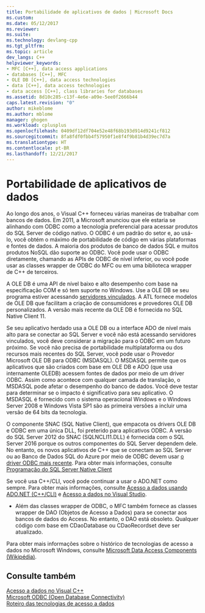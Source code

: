 ```yaml
---
title: Portabilidade de aplicativos de dados | Microsoft Docs
ms.custom: 
ms.date: 05/12/2017
ms.reviewer: 
ms.suite: 
ms.technology: devlang-cpp
ms.tgt_pltfrm: 
ms.topic: article
dev_langs: C++
helpviewer_keywords:
- MFC [C++], data access applications
- databases [C++], MFC
- OLE DB [C++], data access technologies
- data [C++], data access technologies
- data access [C++], class libraries for databases
ms.assetid: 8d10c285-c13f-4e6e-a09e-5ee0f2666b44
caps.latest.revision: "0"
author: mikeblome
ms.author: mblome
manager: ghogen
ms.workload: cplusplus
ms.openlocfilehash: 0409df12df704e52e48f68b193d914d9241cf812
ms.sourcegitcommit: 8fa8fdf0fbb4f57950f1e8f4f9b81b4d39ec7d7a
ms.translationtype: HT
ms.contentlocale: pt-BR
ms.lasthandoff: 12/21/2017
---
```

# <a name="porting-data-applications"></a>Portabilidade de aplicativos de dados
Ao longo dos anos, o Visual C++ forneceu várias maneiras de trabalhar com bancos de dados. Em 2011, a Microsoft anunciou que ele estaria se alinhando com ODBC como a tecnologia preferencial para acessar produtos do SQL Server de código nativo. O ODBC é um padrão do setor e, ao usá-lo, você obtém o máximo de portabilidade de código em várias plataformas e fontes de dados. A maioria dos produtos de banco de dados SQL e muitos produtos NoSQL dão suporte ao ODBC. Você pode usar o ODBC diretamente, chamando as APIs de ODBC de nível inferior, ou você pode usar as classes wrapper de ODBC do MFC ou em uma biblioteca wrapper de C++ de terceiros. 

A OLE DB é uma API de nível baixo e alto desempenho com base na especificação COM e só tem suporte no Windows. Use a OLE DB se seu programa estiver acessando [servidores vinculados](/sql/relational-databases/linked-servers/linked-servers-database-engine). A ATL fornece modelos de OLE DB que facilitam a criação de consumidores e provedores OLE DB personalizados. A versão mais recente da OLE DB é fornecida no SQL Native Client 11.  

Se seu aplicativo herdado usa a OLE DB ou a interface ADO de nível mais alto para se conectar ao SQL Server e você não está acessando servidores vinculados, você deve considerar a migração para o ODBC em um futuro próximo. Se você não precisa de portabilidade multiplataforma ou dos recursos mais recentes do SQL Server, você pode usar o Provedor Microsoft OLE DB para ODBC (MSDASQL).  O MSDASQL permite que os aplicativos que são criados com base em OLE DB e ADO (que usa internamente OLEDB) acessem fontes de dados por meio de um driver ODBC. Assim como acontece com qualquer camada de translação, o MSDASQL pode afetar o desempenho do banco de dados. Você deve testar para determinar se o impacto é significativo para seu aplicativo. O MSDASQL é fornecido com o sistema operacional Windows e o Windows Server 2008 e Windows Vista SP1 são as primeira versões a incluir uma versão de 64 bits da tecnologia.

O componente SNAC (SQL Native Client), que empacota os drivers OLE DB e ODBC em uma única DLL, foi preterido para aplicativos ODBC. A versão do SQL Server 2012 do SNAC (SQLNCLI11.DLL) é fornecida com o SQL Server 2016 porque os outros componentes do SQL Server dependem dele. No entanto, os novos aplicativos de C++ que se conectam ao SQL Server ou ao Banco de Dados SQL do Azure por meio de ODBC devem usar [o driver ODBC mais recente](https://docs.microsoft.com/en-us/sql/connect/odbc/download-odbc-driver-for-sql-server). Para obter mais informações, consulte [Programação do SQL Server Native Client](/sql/relational-databases/native-client/sql-server-native-client-programming)

Se você usa C++/CLI, você pode continuar a usar o ADO.NET como sempre. Para obter mais informações, consulte [Acesso a dados usando ADO.NET (C++/CLI)](../dotnet/data-access-using-adonet-cpp-cli.md) e [Acesso a dados no Visual Studio](/visualstudio/data-tools/accessing-data-in-visual-studio).  
  
-   Além das classes wrapper de ODBC, o MFC também fornece as classes wrapper de DAO (Objetos de Acesso a Dados) para se conectar aos bancos de dados do Access.  No entanto, o DAO está obsoleto. Qualquer código com base em CDaoDatabase ou CDaoRecordset deve ser atualizado. 

Para obter mais informações sobre o histórico de tecnologias de acesso a dados no Microsoft Windows, consulte [Microsoft Data Access Components (Wikipédia)](https://en.wikipedia.org/wiki/Microsoft_Data_Access_Components).  

## <a name="see-also"></a>Consulte também  
 [Acesso a dados no Visual C++](../data/data-access-in-cpp.md)  
 [Microsoft ODBC (Open Database Connectivity)](https://docs.microsoft.com/sql/odbc/microsoft-open-database-connectivity-odbc)  
 [Roteiro das tecnologias de acesso a dados](https://msdn.microsoft.com/en-us/library/ms810810.aspx)  